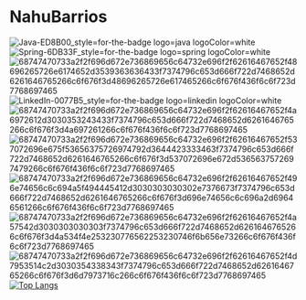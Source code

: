 # NahuBarrios
![Java-ED8B00_style=for-the-badge logo=java logoColor=white](https://user-images.githubusercontent.com/52472582/163069351-2622366e-1c9b-49c3-9a42-d3a731ccfb97.png)
![Spring-6DB33F_style=for-the-badge logo=spring logoColor=white](https://user-images.githubusercontent.com/52472582/163069475-3732fda1-439c-4d4b-82cb-db97123bbbdb.png)
![68747470733a2f2f696d672e736869656c64732e696f2f62616467652f48696265726e6174652d3539363636433f7374796c653d666f722d7468652d6261646765266c6f676f3d48696265726e617465266c6f676f436f6c6f723d7768697465](https://user-images.githubusercontent.com/52472582/163069597-20f32b48-4193-4718-b949-f88f30f6b1ba.svg)
![LinkedIn-0077B5_style=for-the-badge logo=linkedin logoColor=white](https://user-images.githubusercontent.com/52472582/163069677-49e9b7f3-1b54-4633-a7a0-042f580714e7.png)
![68747470733a2f2f696d672e736869656c64732e696f2f62616467652f4a6972612d3030353243433f7374796c653d666f722d7468652d6261646765266c6f676f3d4a697261266c6f676f436f6c6f723d7768697465](https://user-images.githubusercontent.com/52472582/163069818-3c9ce973-40d3-4dd4-8804-d256e8d9cd6b.svg)
![68747470733a2f2f696d672e736869656c64732e696f2f62616467652f537072696e675f53656375726974792d3644423333463f7374796c653d666f722d7468652d6261646765266c6f676f3d537072696e672d5365637572697479266c6f676f436f6c6f723d7768697465](https://user-images.githubusercontent.com/52472582/163069988-88a207eb-2de9-4fc5-a464-92df82fd77da.svg)
![68747470733a2f2f696d672e736869656c64732e696f2f62616467652f496e74656c6c694a5f494445412d3030303030302e7376673f7374796c653d666f722d7468652d6261646765266c6f676f3d696e74656c6c696a2d69646561266c6f676f436f6c6f723d7768697465](https://user-images.githubusercontent.com/52472582/163070095-7397db6f-f610-40fc-b3de-50aa57ee328a.svg)
![68747470733a2f2f696d672e736869656c64732e696f2f62616467652f4a57542d3030303030303f7374796c653d666f722d7468652d6261646765266c6f676f3d4a534f4e253230776562253230746f6b656e73266c6f676f436f6c6f723d7768697465](https://user-images.githubusercontent.com/52472582/163070151-01e4a44c-5957-4c0d-ac83-118d0e9dda74.svg)
![68747470733a2f2f696d672e736869656c64732e696f2f62616467652f4d7953514c2d3030354338343f7374796c653d666f722d7468652d6261646765266c6f676f3d6d7973716c266c6f676f436f6c6f723d7768697465](https://user-images.githubusercontent.com/52472582/163070262-538c3c98-a888-4b4e-b4eb-80ed1eb2b12a.svg)
[![Top Langs](https://github-readme-stats.vercel.app/api/top-langs/?username=nahuelbarrios&layout=compact)](https://github.com/nahuelbarrios/)
